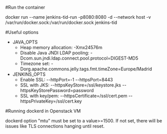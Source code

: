 
#Run the container

docker run --name jenkins-tid-run -p8080:8080 -d --network host -v /var/run/docker.sock:/var/run/docker.sock jenkins-tid

#Useful options
  - JAVA_OPTS
    - Heap memory allocation: -Xmx24576m 
    - Disable Java JNDI LDAP pooling: -Dcom.sun.jndi.ldap.connect.pool.protocol=DIGEST-MD5
    - Timezone set: -Dorg.apache.commons.jelly.tags.fmt.timeZone=Europe/Madrid
  - JENKINS_OPTS
    - Enable SSL: --httpPort=-1 --httpsPort=8443
    - SSL with JKS: --httpsKeyStore=/ssl/keystore.jks --httpsKeyStorePassword=password
    - SSL with key/pem: --httpsCertificate=/ssl/cert.pem  --httpsPrivateKey=/ssl/cert.key
 

#Running dockerd in Openstack VM

dockerd option "mtu" must be set to a value>=1500. If not set, there will be issues like TLS connections hanging until reset.
